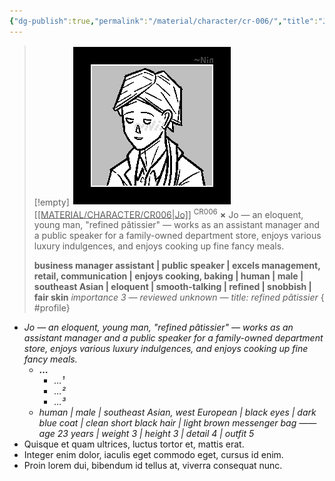```yaml
---
{"dg-publish":true,"permalink":"/material/character/cr-006/","title":"Jo","tags":["-character"]}
---
```


>[!empty]
> ![RESOURCE/ASSET/ICON/CR006.png|icon](/img/user/RESOURCE/ASSET/ICON/CR006.png) <u class="title">[[MATERIAL/CHARACTER/CR006\|Jo]]</u> <sup class="title">CR006</sup> <b class="title">×</b>
> Jo — an eloquent, young man, "refined pâtissier" — works as an assistant manager and a public speaker for a family-owned department store, enjoys various luxury indulgences, and enjoys cooking up fine fancy meals.
> 
> <b>business manager assistant | public speaker | excels management, retail, communication | enjoys cooking, baking | human | male | southeast Asian | eloquent | smooth-talking | refined | snobbish | fair skin</b>
> <i class="small">importance 3 — reviewed unknown — title: refined pâtissier</i>
{ #profile}


- *Jo — an eloquent, young man, "refined pâtissier" — works as an assistant manager and a public speaker for a family-owned department store, enjoys various luxury indulgences, and enjoys cooking up fine fancy meals.*
	- **…**
		- *…¹*
		- *…²*
		- *…³*
	- *human | male | southeast Asian, west European | black eyes | dark blue coat | clean short black hair | light brown messenger bag —— age 23 years | weight 3 | height 3 | detail 4 | outfit 5*
- Quisque et quam ultrices, luctus tortor et, mattis erat.
- Integer enim dolor, iaculis eget commodo eget, cursus id enim.
- Proin lorem dui, bibendum id tellus at, viverra consequat nunc.
